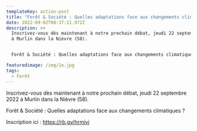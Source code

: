 ```yaml
---
templateKey: action-post
title: "Forêt & Société : Quelles adaptations face aux changements climatiques ?"
date: 2022-09-02T08:37:11.972Z
description: >+
  Inscrivez-vous dès maintenant à notre prochain débat, jeudi 22 septembre 2022
  à Murlin dans la Nièvre (58).


  Forêt & Société : Quelles adaptations face aux changements climatiques ?

featuredimage: /img/1e.jpg
tags:
  - Forêt
---
```

Inscrivez-vous dès maintenant à notre prochain débat, jeudi 22 septembre 2022 à Murlin dans la Nièvre (58).

Forêt & Société : Quelles adaptations face aux changements climatiques ?

Inscription ici : https://rb.gy/hrmjvj